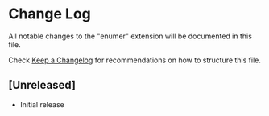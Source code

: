 # Change Log

All notable changes to the "enumer" extension will be documented in this file.

Check [Keep a Changelog](http://keepachangelog.com/) for recommendations on how to structure this file.

## [Unreleased]

- Initial release